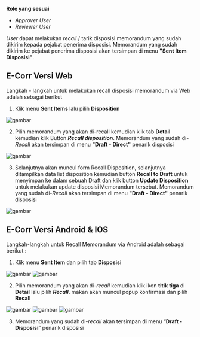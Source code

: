 **Role yang sesuai**

- *Approver User*
- *Reviewer User*

*User* dapat melakukan *recall* / tarik disposisi memorandum yang sudah dikirim kepada pejabat penerima disposisi. Memorandum yang sudah dikirim ke pejabat penerima disposisi akan tersimpan di menu **"Sent Item Disposisi"**. 

## **E-Corr Versi Web**

Langkah - langkah untuk melakukan recall disposisi memorandum via Web adalah sebagai berikut

1. Klik menu **Sent Items** lalu pilih **Disposition**

![gambar](Memorandum/MM_Web/MM-75.png)

2. Pilih memorandum yang akan di-recall kemudian klik tab **Detail** kemudian klik Button ***Recall disposition***. Memorandum yang sudah di-*Recall* akan tersimpan di menu **"Draft - Direct"** penarik disposisi

![gambar](Memorandum/MM_Web/MM-76.png)

3. Selanjutnya akan muncul form Recall Disposition, selanjutnya ditampilkan data list disposition kemudian button **Recall to Draft** untuk menyimpan ke dalam sebuah Draft dan klik button **Update Disposition** untuk melakukan update disposisi Memorandum tersebut. Memorandum yang sudah di-*Recall* akan tersimpan di menu **"Draft - Direct"** penarik disposisi

![gambar](Memorandum/MM_Web/MM-76.png)



## **E-Corr Versi Android & IOS**

Langkah-langkah untuk Recall Memorandum via Android adalah sebagai berikut :

1. Klik menu **Sent Item** dan pilih tab **Disposisi**

![gambar](Memorandum/MM_Android/Recallmemo/02MM-26.png) 
![gambar](Memorandum/MM_Android/Recallmemo/02MM-27.png)

2. Pilih memorandum yang akan di-_recall_ kemudian klik ikon **titik tiga** di **Detail** lalu pilih **_Recall_**. makan akan muncul popup konfirmasi dan pilih **Recall**

![gambar](Memorandum/MM_Android/Recallmemo/02MM-28.png) 
![gambar](Memorandum/MM_Android/Recallmemo/02MM-29.png) 
![gambar](Memorandum/MM_Android/Recallmemo/02MM-30.png)

3. Memorandum yang sudah di-_recall_ akan tersimpan di menu “**Draft - Disposisi**” penarik disposisi